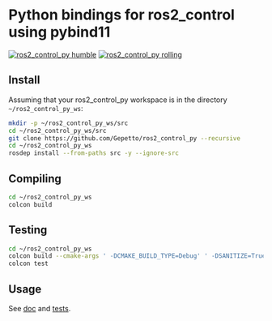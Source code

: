 # Python bindings for ros2_control using pybind11

[![ros2_control_py humble](https://github.com/Gepetto/ros2_control_py/actions/workflows/humble.yml/badge.svg?branch=main)](https://github.com/Gepetto/ros2_control_py/actions/workflows/humble.yml?query=branch%3Amain)
[![ros2_control_py rolling](https://github.com/Gepetto/ros2_control_py/actions/workflows/rolling.yml/badge.svg?branch=main)](https://github.com/Gepetto/ros2_control_py/actions/workflows/rolling.yml?query=branch%3Amain)

## Install

Assuming that your ros2_control_py workspace is in the directory `~/ros2_control_py_ws`:

```sh
mkdir -p ~/ros2_control_py_ws/src
cd ~/ros2_control_py_ws/src
git clone https://github.com/Gepetto/ros2_control_py --recursive
cd ~/ros2_control_py_ws
rosdep install --from-paths src -y --ignore-src
```

## Compiling

```sh
cd ~/ros2_control_py_ws
colcon build
```

## Testing

```sh
cd ~/ros2_control_py_ws
colcon build --cmake-args ' -DCMAKE_BUILD_TYPE=Debug' ' -DSANITIZE=True'
colcon test
```

## Usage

See [doc](doc/index.rst) and [tests](tests/).
